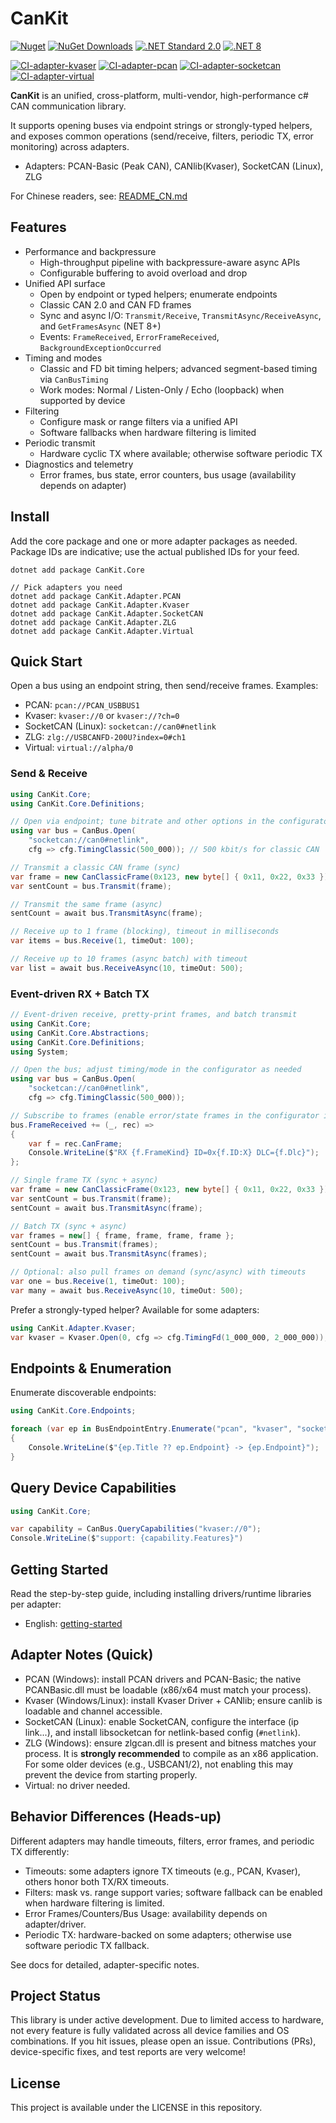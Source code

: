 # CanKit
[![Nuget](https://img.shields.io/nuget/v/CanKit.Core.svg?logo=nuget)](https://www.nuget.org/packages/CanKit.Core/)
[![NuGet Downloads](https://img.shields.io/nuget/dt/CanKit.Core.svg?logo=nuget)](https://www.nuget.org/packages/CanKit.Core)
[![.NET Standard 2.0](https://img.shields.io/badge/.NET%20Standard-2.0-512BD4?logo=dotnet&logoColor=white)](#)
[![.NET 8](https://img.shields.io/badge/.NET-8.0-512BD4?logo=dotnet&logoColor=white)](#)

[![CI-adapter-kvaser](https://github.com/pkuyo/CanKit/actions/workflows/kvaser-ci.yml/badge.svg)](https://github.com/pkuyo/CanKit/actions/workflows/kvaser-ci.yml)
[![CI-adapter-pcan](https://github.com/pkuyo/CanKit/actions/workflows/pcan-ci.yml/badge.svg)](https://github.com/pkuyo/CanKit/actions/workflows/pcan-ci.yml)
[![CI-adapter-socketcan](https://github.com/pkuyo/CanKit/actions/workflows/socketcan-ci.yml/badge.svg)](https://github.com/pkuyo/CanKit/actions/workflows/socketcan-ci.yml)
[![CI-adapter-virtual](https://github.com/pkuyo/CanKit/actions/workflows/virtual-ci.yml/badge.svg)](https://github.com/pkuyo/CanKit/actions/workflows/virtual-ci.yml)



**CanKit** is an unified, cross-platform, multi-vendor, high-performance c# CAN communication library.

It supports opening buses via endpoint strings or strongly-typed helpers, and exposes common operations (send/receive, filters, periodic TX, error monitoring) across adapters.

- Adapters: PCAN-Basic (Peak CAN), CANlib(Kvaser), SocketCAN (Linux), ZLG

For Chinese readers, see: [README_CN.md](README_CN.md)


## Features

- Performance and backpressure
  - High-throughput pipeline with backpressure-aware async APIs
  - Configurable buffering to avoid overload and drop
- Unified API surface
  - Open by endpoint or typed helpers; enumerate endpoints
  - Classic CAN 2.0 and CAN FD frames
  - Sync and async I/O: `Transmit/Receive`, `TransmitAsync/ReceiveAsync`, and `GetFramesAsync` (NET 8+)
  - Events: `FrameReceived`, `ErrorFrameReceived`, `BackgroundExceptionOccurred`
- Timing and modes
  - Classic and FD bit timing helpers; advanced segment-based timing via `CanBusTiming`
  - Work modes: Normal / Listen-Only / Echo (loopback) when supported by device
- Filtering
  - Configure mask or range filters via a unified API
  - Software fallbacks when hardware filtering is limited
- Periodic transmit
  - Hardware cyclic TX where available; otherwise software periodic TX
- Diagnostics and telemetry
  - Error frames, bus state, error counters, bus usage (availability depends on adapter)

## Install

Add the core package and one or more adapter packages as needed. Package IDs are indicative; use the actual published IDs for your feed.

```
dotnet add package CanKit.Core

// Pick adapters you need
dotnet add package CanKit.Adapter.PCAN
dotnet add package CanKit.Adapter.Kvaser
dotnet add package CanKit.Adapter.SocketCAN
dotnet add package CanKit.Adapter.ZLG
dotnet add package CanKit.Adapter.Virtual
```


## Quick Start

Open a bus using an endpoint string, then send/receive frames. Examples:

- PCAN: `pcan://PCAN_USBBUS1`
- Kvaser: `kvaser://0` or `kvaser://?ch=0`
- SocketCAN (Linux): `socketcan://can0#netlink`
- ZLG: `zlg://USBCANFD-200U?index=0#ch1`
- Virtual: `virtual://alpha/0`

### Send & Receive
```csharp
using CanKit.Core;
using CanKit.Core.Definitions;

// Open via endpoint; tune bitrate and other options in the configurator
using var bus = CanBus.Open(
    "socketcan://can0#netlink",
    cfg => cfg.TimingClassic(500_000)); // 500 kbit/s for classic CAN

// Transmit a classic CAN frame (sync)
var frame = new CanClassicFrame(0x123, new byte[] { 0x11, 0x22, 0x33 });
var sentCount = bus.Transmit(frame);

// Transmit the same frame (async)
sentCount = await bus.TransmitAsync(frame);

// Receive up to 1 frame (blocking), timeout in milliseconds
var items = bus.Receive(1, timeOut: 100);

// Receive up to 10 frames (async batch) with timeout
var list = await bus.ReceiveAsync(10, timeOut: 500);
```

### Event-driven RX + Batch TX
```csharp
// Event-driven receive, pretty-print frames, and batch transmit
using CanKit.Core;
using CanKit.Core.Abstractions;
using CanKit.Core.Definitions;
using System;

// Open the bus; adjust timing/mode in the configurator as needed
using var bus = CanBus.Open(
    "socketcan://can0#netlink",
    cfg => cfg.TimingClassic(500_000));

// Subscribe to frames (enable error/state frames in the configurator if you need them)
bus.FrameReceived += (_, rec) =>
{
    var f = rec.CanFrame;
    Console.WriteLine($"RX {f.FrameKind} ID=0x{f.ID:X} DLC={f.Dlc}");
};

// Single frame TX (sync + async)
var frame = new CanClassicFrame(0x123, new byte[] { 0x11, 0x22, 0x33 });
var sentCount = bus.Transmit(frame);
sentCount = await bus.TransmitAsync(frame);

// Batch TX (sync + async)
var frames = new[] { frame, frame, frame, frame };
sentCount = bus.Transmit(frames);
sentCount = await bus.TransmitAsync(frames);

// Optional: also pull frames on demand (sync/async) with timeouts
var one = bus.Receive(1, timeOut: 100);
var many = await bus.ReceiveAsync(10, timeOut: 500);
```

Prefer a strongly-typed helper? Available for some adapters:

```csharp
using CanKit.Adapter.Kvaser;
var kvaser = Kvaser.Open(0, cfg => cfg.TimingFd(1_000_000, 2_000_000));
```



## Endpoints & Enumeration

Enumerate discoverable endpoints:

```csharp
using CanKit.Core.Endpoints;

foreach (var ep in BusEndpointEntry.Enumerate("pcan", "kvaser", "socketcan", "zlg", "virtual"))
{
    Console.WriteLine($"{ep.Title ?? ep.Endpoint} -> {ep.Endpoint}");
}
```
## Query Device Capabilities
```csharp
using CanKit.Core;

var capability = CanBus.QueryCapabilities("kvaser://0");
Console.WriteLine($"support: {capability.Features}")
```

## Getting Started

Read the step-by-step guide, including installing drivers/runtime libraries per adapter:

- English: [getting-started](docs/getting-started.md)


## Adapter Notes (Quick)

- PCAN (Windows): install PCAN drivers and PCAN-Basic; the native PCANBasic.dll must be loadable (x86/x64 must match your process).
- Kvaser (Windows/Linux): install Kvaser Driver + CANlib; ensure canlib is loadable and channel accessible.
- SocketCAN (Linux): enable SocketCAN, configure the interface (ip link...), and install libsocketcan for netlink-based config (`#netlink`).
- ZLG (Windows): ensure zlgcan.dll is present and bitness matches your process. It is **strongly recommended** to compile as an x86 application. For some older devices (e.g., USBCAN1/2), not enabling this may prevent the device from starting properly.
- Virtual: no driver needed.


## Behavior Differences (Heads-up)

Different adapters may handle timeouts, filters, error frames, and periodic TX differently:

- Timeouts: some adapters ignore TX timeouts (e.g., PCAN, Kvaser), others honor both TX/RX timeouts.
- Filters: mask vs. range support varies; software fallback can be enabled when hardware filtering is limited.
- Error Frames/Counters/Bus Usage: availability depends on adapter/driver.
- Periodic TX: hardware-backed on some adapters; otherwise use software periodic TX fallback.

See docs for detailed, adapter-specific notes.


## Project Status

This library is under active development. Due to limited access to hardware, not every feature is fully validated across all device families and OS combinations. If you hit issues, please open an issue. Contributions (PRs), device-specific fixes, and test reports are very welcome!


## License

This project is available under the LICENSE in this repository.
